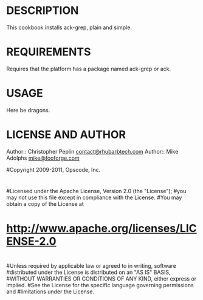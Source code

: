 DESCRIPTION
===========

This cookbook installs ack-grep, plain and simple.

REQUIREMENTS
============

Requires that the platform has a package named ack-grep or ack.

USAGE
=====

Here be dragons.

LICENSE AND AUTHOR
==================

Author:: Christopher Peplin <contact@rhubarbtech.com>
Author:: Mike Adolphs <mike@fooforge.com>

#Copyright 2009-2011, Opscode, Inc.
#
#Licensed under the Apache License, Version 2.0 (the "License");
#you may not use this file except in compliance with the License.
#You may obtain a copy of the License at
#
#    http://www.apache.org/licenses/LICENSE-2.0
#
#Unless required by applicable law or agreed to in writing, software
#distributed under the License is distributed on an "AS IS" BASIS,
#WITHOUT WARRANTIES OR CONDITIONS OF ANY KIND, either express or implied.
#See the License for the specific language governing permissions and
#limitations under the License.

